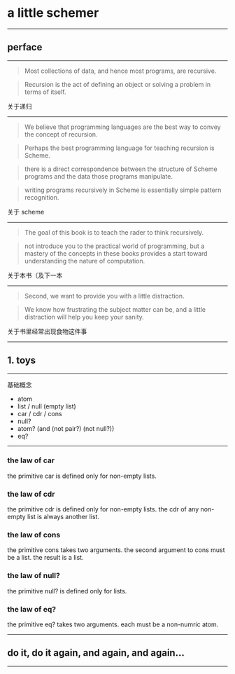 # a little schemer

---

## perface

---

> Most collections of data, and hence most programs, are recursive.

> Recursion is the act of defining an object or solving a problem in terms of
> itself.

关于递归

---

> We believe that programming languages are the best way to convey the concept
> of recursion.

> Perhaps the best programming language for teaching recursion is Scheme.

> there is a direct correspondence between the structure of Scheme programs
> and the data those programs manipulate.

> writing programs recursively in Scheme is essentially simple pattern
> recognition.

关于 scheme

---

> The goal of this book is to teach the rader to think recursively.

> not introduce you to the practical world of programming,
> but a mastery of the concepts in these books provides a start toward
> understanding the nature of computation.

关于本书（及下一本

---

> Second, we want to provide you with a little distraction.

> We know how frustrating the subject matter can be, and a little
> distraction will help you keep your sanity.

关于书里经常出现食物这件事

---

## 1. toys

---

基础概念

- atom
- list / null (empty list)
- car / cdr / cons
- null?
- atom? (and (not pair?) (not null?))
- eq?

---

### the law of car
the primitive car is defined only for non-empty lists.

### the law of cdr
the primitive cdr is defined only for non-empty lists.
the cdr of any non-empty list is always another list.

### the law of cons
the primitive cons takes two arguments.
the second argument to cons must be a list.
the result is a list.

### the law of null?
the primitive null? is defined only for lists.

### the law of eq?
the primitive eq? takes two arguments.
each must be a non-numric atom.

---

## do it, do it again, and again, and again...

---


